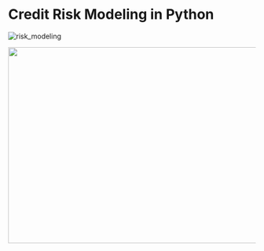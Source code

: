 # Credit Risk Modeling in Python

![risk_modeling](https://user-images.githubusercontent.com/67468718/149666189-fbae54b6-b123-4905-8348-e59ec94cdb1c.png)

<p align="center">
  <img width="660" height="400" src="https://user-images.githubusercontent.com/67468718/149666189-fbae54b6-b123-4905-8348-e59ec94cdb1c.png">
</p>
